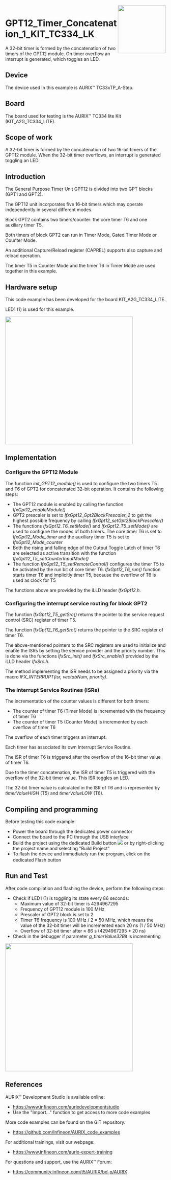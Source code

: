 <img src="./Images/IFX_LOGO_600.gif" align="right" width="150" />  

# GPT12_Timer_Concatenation_1_KIT_TC334_LK
A 32-bit timer is formed by the concatenation of two timers of the GPT12 module. On timer overflow an interrupt is generated, which toggles an LED.

## Device  
The device used in this example is AURIX&trade; TC33xTP_A-Step.

## Board  
The board used for testing is the AURIX&trade; TC334 lite Kit (KIT_A2G_TC334_LITE).

## Scope of work  
A 32-bit timer is formed by the concatenation of two 16-bit timers of the GPT12 module. When the 32-bit timer overflows, an interrupt is generated toggling an LED.

## Introduction  
The General Purpose Timer Unit GPT12 is divided into two GPT blocks (GPT1 and GPT2).

The GPT12 unit incorporates five 16-bit timers which may operate independently in several different modes.

Block GPT2 contains two timers/counter: the core timer T6 and one auxiliary timer T5.

Both timers of block GPT2 can run in Timer Mode, Gated Timer Mode or Counter Mode.

An additional Capture/Reload register (CAPREL) supports also capture and reload operation.

The timer T5 in Counter Mode and the timer T6 in Timer Mode are used together in this example.

## Hardware setup  
This code example has been developed for the board KIT_A2G_TC334_LITE.

LED1 (1) is used for this example.

<img src="./Images/TC334_Lite_Kit_Top_View.png" width="400" />  

## Implementation  

### Configure the GPT12 Module 
The function *init_GPT12_module()* is used to configure the two timers T5 and T6 of GPT2 for concatenated 32-bit operation. It contains the following steps:
- The GPT12 module is enabled by calling the function *IfxGpt12_enableModule()*
- GPT2 prescaler is set to *IfxGpt12_Gpt2BlockPrescaler_2* to get the highest possible frequency by calling *IfxGpt12_setGpt2BlockPrescaler()*
- The functions *IfxGpt12_T6_setMode()* and *IfxGpt12_T5_setMode()* are used to configure the modes of both timers. The core timer T6 is set to *IfxGpt12_Mode_timer* and the auxiliary timer T5 is set to *IfxGpt12_Mode_counter*
- Both the rising and falling edge of the Output Toggle Latch of timer T6 are selected as active transition with the function *IfxGpt12_T5_setCounterInputMode()*
- The function *IfxGpt12_T5_setRemoteControl()* configures the timer T5 to be activated by the run bit of core timer T6. *IfxGpt12_T6_run()* function starts timer T6 and implicitly timer T5, because the overflow of T6 is used as clock for T5

The functions above are provided by the iLLD header *IfxGpt12.h*.

### Configuring the interrupt service routing for block GPT2
The function *IfxGpt12_T5_getSrc()* returns the pointer to the service request control (SRC) register of timer T5.

The function *IfxGpt12_T6_getSrc()* returns the pointer to the SRC register of timer T6.

The above-mentioned pointers to the SRC registers are used to initialize and enable the ISRs by setting the service provider and the priority number. This is done via the functions *IfxSrc_init()* and *IfxSrc_enable()* provided by the iLLD header *IfxSrc.h*.

The method implementing the ISR needs to be assigned a priority via the macro *IFX_INTERRUPT(isr, vectabNum, priority)*.

### The Interrupt Service Routines (ISRs)
The incrementation of the counter values is different for both timers:
- The counter of timer T6 (Timer Mode) is incremented with the frequency of timer T6
- The counter of timer T5 (Counter Mode) is incremented by each overflow of timer T6

The overflow of each timer triggers an interrupt.

Each timer has associated its own Interrupt Service Routine.

The ISR of timer T6 is triggered after the overflow of the 16-bit timer value of timer T6.

Due to the timer concatenation, the ISR of timer T5 is triggered with the overflow of the 32-bit timer value. This ISR toggles an LED.

The 32-bit timer value is calculated in the ISR of T6 and is represented by *timerValueHIGH* (T5) and *timerValueLOW* (T6).

## Compiling and programming  
Before testing this code example:  
- Power the board through the dedicated power connector
- Connect the board to the PC through the USB interface  
- Build the project using the dedicated Build button <img src="./Images/build_activeproj.gif" /> or by right-clicking the project name and selecting "Build Project"  
- To flash the device and immediately run the program, click on the dedicated Flash button <img src="./Images/Widget_Flash.png" width="16"/>

## Run and Test
After code compilation and flashing the device, perform the following steps:

- Check if LED1 (1) is toggling its state every 86 seconds:
  - Maximum value of 32-bit timer is 4294967295
  - Frequency of GPT12 module is 100 MHz
  - Prescaler of GPT2 block is set to 2
  - Timer T6 frequency is 100 MHz / 2 = 50 MHz, which means the value of the 32-bit timer will be incremented each 20 ns (1 / 50 MHz)
  - Overflow of 32-bit timer after ≈ 86 s (4294967295 * 20 ns)
- Check in the debugger if parameter *g_timerValue32Bit* is incrementing

<img src="./Images/TC334_Lite_Kit_Top_View_Run_and_Test.png" width="400" />  

## References  

AURIX&trade; Development Studio is available online:  
- <https://www.infineon.com/aurixdevelopmentstudio>  
- Use the "Import..." function to get access to more code examples  

More code examples can be found on the GIT repository:  
- <https://github.com/Infineon/AURIX_code_examples>  

For additional trainings, visit our webpage:  
- <https://www.infineon.com/aurix-expert-training>  

For questions and support, use the AURIX&trade; Forum:  
- <https://community.infineon.com/t5/AURIX/bd-p/AURIX>  